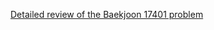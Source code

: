 [Detailed review of the Baekjoon 17401 problem](https://choicube84.github.io/study/2024/08/11/baekjoon_17401.html)